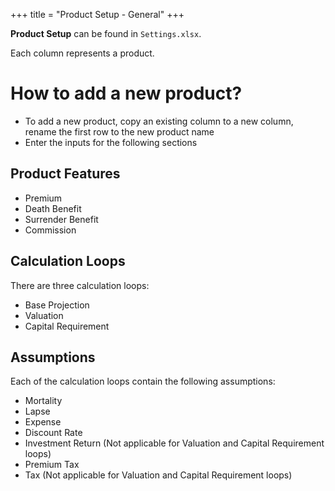 +++
title = "Product Setup - General"
+++

**Product Setup** can be found in `Settings.xlsx`.

Each column represents a product.

# How to add a new product?
- To add a new product, copy an existing column to a new column, rename the first row to the new product name
- Enter the inputs for the following sections

## Product Features    
- Premium
- Death Benefit
- Surrender Benefit
- Commission

## Calculation Loops
There are three calculation loops:
- Base Projection
- Valuation
- Capital Requirement

## Assumptions
Each of the calculation loops contain the following assumptions:
- Mortality
- Lapse
- Expense
- Discount Rate
- Investment Return (Not applicable for Valuation and Capital Requirement loops)
- Premium Tax
- Tax (Not applicable for Valuation and Capital Requirement loops)
